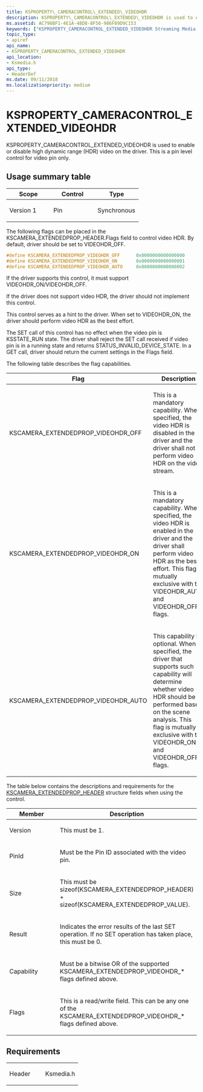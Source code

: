```yaml
---
title: KSPROPERTY\_CAMERACONTROL\_EXTENDED\_VIDEOHDR
description: KSPROPERTY\_CAMERACONTROL\_EXTENDED\_VIDEOHDR is used to enable or disable high dynamic range (HDR) video on the driver. This is a pin level control for video pin only.
ms.assetid: AC798BF1-4E1A-48D8-8F56-986F89D9C153
keywords: ["KSPROPERTY_CAMERACONTROL_EXTENDED_VIDEOHDR Streaming Media Devices"]
topic_type:
- apiref
api_name:
- KSPROPERTY_CAMERACONTROL_EXTENDED_VIDEOHDR
api_location:
- Ksmedia.h
api_type:
- HeaderDef
ms.date: 09/11/2018
ms.localizationpriority: medium
---
```


# KSPROPERTY\_CAMERACONTROL\_EXTENDED\_VIDEOHDR

KSPROPERTY\_CAMERACONTROL\_EXTENDED\_VIDEOHDR is used to enable or disable high dynamic range (HDR) video on the driver. This is a pin level control for video pin only.

## Usage summary table

<table>
<colgroup>
<col width="33%" />
<col width="33%" />
<col width="33%" />
</colgroup>
<thead>
<tr class="header">
<th>Scope</th>
<th>Control</th>
<th>Type</th>
</tr>
</thead>
<tbody>
<tr class="odd">
<td><p>Version 1</p></td>
<td><p>Pin</p></td>
<td><p>Synchronous</p></td>
</tr>
</tbody>
</table>

The following flags can be placed in the KSCAMERA\_EXTENDEDPROP\_HEADER.Flags field to control video HDR. By default, driver should be set to VIDEOHDR\_OFF.

```cpp
#define KSCAMERA_EXTENDEDPROP_VIDEOHDR_OFF      0x0000000000000000
#define KSCAMERA_EXTENDEDPROP_VIDEOHDR_ON       0x0000000000000001 
#define KSCAMERA_EXTENDEDPROP_VIDEOHDR_AUTO     0x0000000000000002 
```

If the driver supports this control, it must support VIDEOHDR\_ON/VIDEOHDR\_OFF.

If the driver does not support video HDR, the driver should not implement this control.

This control serves as a hint to the driver. When set to VIDEOHDR\_ON, the driver should perform video HDR as the best effort.

The SET call of this control has no effect when the video pin is KSSTATE\_RUN state. The driver shall reject the SET call received if video pin is in a running state and returns STATUS\_INVALID\_DEVICE\_STATE. In a GET call, driver should return the current settings in the Flags field.

The following table describes the flag capabilities.

<table>
<colgroup>
<col width="50%" />
<col width="50%" />
</colgroup>
<thead>
<tr class="header">
<th>Flag</th>
<th>Description</th>
</tr>
</thead>
<tbody>
<tr class="odd">
<td><p>KSCAMERA_EXTENDEDPROP_VIDEOHDR_OFF</p></td>
<td><p>This is a mandatory capability. When specified, the video HDR is disabled in the driver and the driver shall not perform video HDR on the video stream.</p></td>
</tr>
<tr class="even">
<td><p>KSCAMERA_EXTENDEDPROP_VIDEOHDR_ON</p></td>
<td><p>This is a mandatory capability. When specified, the video HDR is enabled in the driver and the driver shall perform video HDR as the best effort. This flag is mutually exclusive with the VIDEOHDR_AUTO and VIDEOHDR_OFF flags.</p></td>
</tr>
<tr class="odd">
<td><p>KSCAMERA_EXTENDEDPROP_VIDEOHDR_AUTO</p></td>
<td><p>This capability is optional. When specified, the driver that supports such capability will determine whether video HDR should be performed based on the scene analysis. This flag is mutually exclusive with the VIDEOHDR_ON and VIDEOHDR_OFF flags.</p></td>
</tr>
</tbody>
</table>

The table below contains the descriptions and requirements for the [KSCAMERA\_EXTENDEDPROP\_HEADER](/windows-hardware/drivers/ddi/ksmedia/ns-ksmedia-tagkscamera_extendedprop_header) structure fields when using the control.

<table>
<colgroup>
<col width="50%" />
<col width="50%" />
</colgroup>
<thead>
<tr class="header">
<th>Member</th>
<th>Description</th>
</tr>
</thead>
<tbody>
<tr class="odd">
<td><p>Version</p></td>
<td><p>This must be 1.</p></td>
</tr>
<tr class="even">
<td><p>PinId</p></td>
<td><p>Must be the Pin ID associated with the video pin.</p></td>
</tr>
<tr class="odd">
<td><p>Size</p></td>
<td><p>This must be sizeof(KSCAMERA_EXTENDEDPROP_HEADER) + sizeof(KSCAMERA_EXTENDEDPROP_VALUE).</p></td>
</tr>
<tr class="even">
<td><p>Result</p></td>
<td><p>Indicates the error results of the last SET operation. If no SET operation has taken place, this must be 0.</p></td>
</tr>
<tr class="odd">
<td><p>Capability</p></td>
<td><p>Must be a bitwise OR of the supported KSCAMERA_EXTENDEDPROP_VIDEOHDR_* flags defined above.</p></td>
</tr>
<tr class="even">
<td><p>Flags</p></td>
<td><p>This is a read/write field. This can be any one of the KSCAMERA_EXTENDEDPROP_VIDEOHDR_* flags defined above.</p></td>
</tr>
</tbody>
</table>

## Requirements

<table>
<colgroup>
<col width="50%" />
<col width="50%" />
</colgroup>
<tbody>
<tr class="odd">
<td><p>Header</p></td>
<td>Ksmedia.h</td>
</tr>
</tbody>
</table>